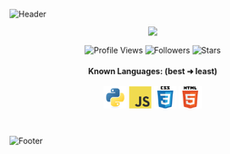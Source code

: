 ![Header](./header.png)


<p align="center">
<img src="http://github-profile-summary-cards.vercel.app/api/cards/profile-details?username=fcksecurity&theme=tokyonight" height="180em" />
  <br>
</p>
<p align="center">
  <img height="25" src="https://api.visitorbadge.io/api/VisitorHit?user=fcksecurity&countColorcountColor&countColor=%23006EFF" alt="Profile Views"/>
  <img height="25" src="https://img.shields.io/github/followers/fcksecurity?color=4a12ba&style=for-the-badge&logo=github&label=Follow" alt="Followers"/>
  <img height="25" src="https://img.shields.io/github/stars/fcksecurity?color=f429ff&style=for-the-badge&logo=github&label=Stars" alt="Stars"/>
</p>
<h4 align="center">Known Languages: (best ➜ least)</h5>
<p align="center">
  <img src="https://raw.githubusercontent.com/teamedwardforever/Readme-Generator/71f25dd8b98329b168142a6b782a107b75eab178/svg/Skills/Languages/python-original.svg" alt="Python" width="40" height="40"/>
  <img src="https://raw.githubusercontent.com/teamedwardforever/Readme-Generator/71f25dd8b98329b168142a6b782a107b75eab178/svg/Skills/Languages/javascript-original.svg" alt="Javascript" width="40" height="40"/>
  <img src="https://raw.githubusercontent.com/teamedwardforever/Readme-Generator/71f25dd8b98329b168142a6b782a107b75eab178/svg/Skills/Frontend/css3-original-wordmark.svg" alt="Css" width="40" height="40"/>
  <img src="https://raw.githubusercontent.com/teamedwardforever/Readme-Generator/71f25dd8b98329b168142a6b782a107b75eab178/svg/Skills/Frontend/html5-original-wordmark.svg" alt="HTML" width="40" height="40"/>
</p>
<br>

![Footer](./footer.png)
